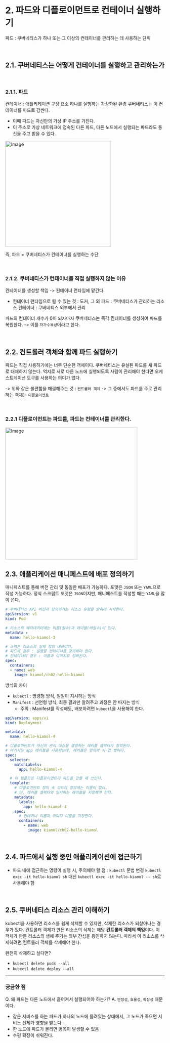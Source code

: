 # 2. 파드와 디플로이먼트로 컨테이너 실행하기
파드 : 쿠버네티스가 하나 또는 그 이상의 컨테이너를 관리하는 데 사용하는 단위

<br>

## 2.1. 쿠버네티스는 어떻게 컨테이너를 실행하고 관리하는가

<br>

### 2.1.1. 파드
컨테이너 : 애플리케이션 구성 요소 하나를 실행하는 가상화된 환경
쿠버네티스는 이 컨테이너를 파드로 감싼다.
  - 이때 파드는 자신만의 가상 IP 주소를 가진다.
  - 이 주소로 가상 네트워크에 접속된 다른 파드, 다른 노드에서 실행되는 파드라도 통신을 주고 받을 수 있다.

<img width="334" alt="Image" src="https://github.com/user-attachments/assets/270371a1-51d8-4f4c-9bd6-911c40e49175" />

즉, 파드 = 쿠버네티스가 컨테이너를 실행하는 수단

<br>

### 2.1.2. 쿠버네티스가 컨테이너를 직접 실행하지 않는 이유

컨테이너를 생성할 책임 -> 컨테이너 런타임에 맡긴다.
  - 컨테이너 런타임으로 될 수 있는 것 : 도커, 그 외
파드 : 쿠버네티스가 관리하는 리소스
컨테이너 : 쿠버네티스 외부에서 관리

파드의 컨테이너 개수가 0이 되자마자 쿠버네티스는 즉각 컨테이너를 생성하여 파드를 복원한다. -> 이를 `자가수복성`이라고 한다.

<br>

## 2.2. 컨트롤러 객체와 함께 파드 실행하기

파드는 직접 사용하기에는 너무 단순한 객체이다.
쿠버네티스는 유실된 파드를 새 파드로 대체하지 않는다.
억지로 서로 다른 노드에 실행되도록 사람이 관리해야 한다면 오케스트레이션 도구를 사용하는 의미가 없다.

-> 위와 같은 불편함을 해결해주는 것 : `컨트롤러 객체`
-> 그 중에서도 파드를 주로 관리하는 객체는 `디플로이먼트`

<br>

### 2.2.1 디플로이먼트는 파드를, 파드는 컨테이너를 관리한다.

<img width="417" alt="Image" src="https://github.com/user-attachments/assets/cb5285e9-d825-4c1a-aa9a-6289c4ba76cb" />

<br>

## 2.3. 애플리케이션 매니페스트에 배포 정의하기

매니페스트를 통해 버전 관리 및 동일한 배포가 가능하다.
포맷은 `JSON` 또는 `YAML`으로 작성 가능하다.
정식 스크립트 포맷은 `JSON`이지만, 매니페스트를 작성할 때는 `YAML`을 많이 쓴다.

```yaml
# 쿠버네티스 API 버전과 정의하려는 리소스 유형을 밝히며 시작한다.
apiVersion: v1
kind: Pod

# 리소스의 메타데이터에는 이름(필수)과 레이블(비필수)이 있다.
metadata :
  name: hello-kiamol-3

# 스펙은 리소스의 실제 정의 내용이다.
# 파드의 경우 : 실행할 컨테이너를 정의해야 한다.
# 컨테이너의 경우 : 이름과 이미지로 정의된다.
spec:
  containers:
  - name: web
    image: kiamol/ch02-hello-kiamol
```

방식의 차이
- `kubectl` : 명령형 방식, 일일이 지시하는 방식
- `Manifest` : 선언형 방식, 최종 결과만 알려주고 과정은 안 따지는 방식
  - 주의 : Manifest를 작성해도, 배포하려면 `kubectl`을 사용해야 한다.

```yaml
apiVersion: apps/v1
kind: Deployment

metadata:
  name: hello-kiamol-4

# 디플로이먼트가 자신의 관리 대상을 결정하는 레이블 셀렉터가 정의된다.
# 여기서는 app 레이블을 사용하는데, 레이블은 임의의 키-값 쌍이다.
spec:
  selector:
    matchLabels:
      app: hello-kiamol-4

  # 이 템플릿은 디플로이먼트가 파드를 만들 때 쓰인다.
  template:
    # 디플로이먼트 정의 속 파드의 정의에는 이름이 없다.
    # 단, 레이블 셀렉터와 일치하는 레이블을 지정해야 한다.
    metadata:
      labels:
        app: hello-kiamol-4
    spec:
      # 컨테이너 이름과 이미지 이름을 지정한다.
      containers:
        - name: web
          image: kiamol/ch02-hello-kiamol
```

<br>

## 2.4. 파드에서 실행 중인 애플리케이션에 접근하기

- 파드 내에 접근하는 명령어 실행 시, 주의해야 할 점 : `kubectl` 문법 변경
`kubectl exec -it hello-kiamol sh` 대신 `kubectl exec -it hello-kiamol -- sh`로 사용해야 함


<br>

## 2.5. 쿠버네티스 리소스 관리 이해하기

kubectl을 사용하면 리소스를 쉽게 삭제할 수 있지만, 삭제한 리소스가 되살아나는 경우가 있다.
컨트롤러 객체가 만든 리소스의 삭제는 해당 **컨트롤러 객체의 책임**이다.
이 객체가 만든 리소스의 생애 주기는 외부 간섭을 용인하지 않는다.
따라서 이 리소스를 삭제하려면 컨트롤러 객체를 삭제해야 한다.

완전히 삭제하고 싶다면?
- `kubectl delete pods --all`
- `kubectl delete deploy --all`

---

### 궁금한 점
Q. 왜 파드는 다른 노드에서 흩어져서 실행되어야 하는가?
A. `안정성`, `효율성`, `확장성` 때문이다. 
  - 같은 서비스를 하는 파드가 하나의 노드에 몰려있는 상태에서, 그 노드가 죽으면 서비스 전체가 영향을 받는다.
  - 한 노드에 파드가 몰리면 병목이 발생할 수 있음
  - 수평 확장이 쉬워진다.


